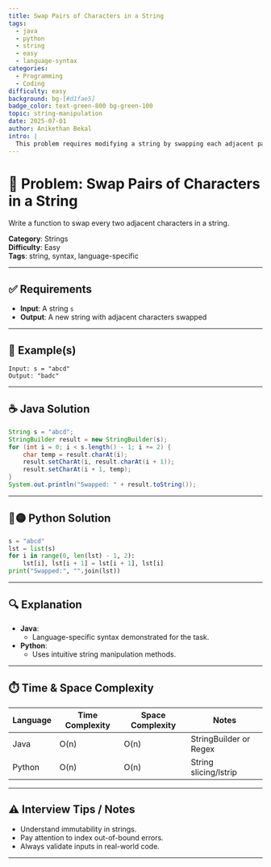 ```yaml
---
title: Swap Pairs of Characters in a String
tags:
  - java
  - python
  - string
  - easy
  - language-syntax
categories:
  - Programming
  - Coding
difficulty: easy
background: bg-[#d1fae5]
badge_color: text-green-800 bg-green-100
topic: string-manipulation
date: 2025-07-01
author: Anikethan Bekal
intro: |
  This problem requires modifying a string by swapping each adjacent pair of characters.
---
```


# 🧠 Problem: Swap Pairs of Characters in a String

Write a function to swap every two adjacent characters in a string.

**Category**: Strings  
**Difficulty**: Easy  
**Tags**: string, syntax, language-specific

---

## ✅ Requirements

- **Input**: A string `s`
- **Output**: A new string with adjacent characters swapped

---

## 🧪 Example(s)

```text
Input: s = "abcd"
Output: "badc"
```

---

## ☕ Java Solution

```java
String s = "abcd";
StringBuilder result = new StringBuilder(s);
for (int i = 0; i < s.length() - 1; i += 2) {
    char temp = result.charAt(i);
    result.setCharAt(i, result.charAt(i + 1));
    result.setCharAt(i + 1, temp);
}
System.out.println("Swapped: " + result.toString());
```

---

## 🔵🟡 Python Solution

```python
s = "abcd"
lst = list(s)
for i in range(0, len(lst) - 1, 2):
    lst[i], lst[i + 1] = lst[i + 1], lst[i]
print("Swapped:", "".join(lst))
```

---

## 🔍 Explanation

- **Java**:
  - Language-specific syntax demonstrated for the task.
- **Python**:
  - Uses intuitive string manipulation methods.

---

## ⏱️ Time & Space Complexity

| Language | Time Complexity | Space Complexity | Notes                    |
|----------|-----------------|------------------|--------------------------|
| Java     | O(n)            | O(n)             | StringBuilder or Regex   |
| Python   | O(n)            | O(n)             | String slicing/lstrip    |

---

## ⚠️ Interview Tips / Notes

- Understand immutability in strings.
- Pay attention to index out-of-bound errors.
- Always validate inputs in real-world code.

---
